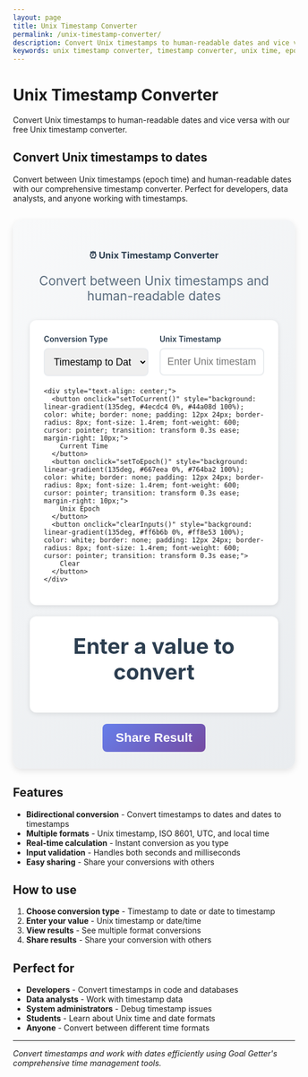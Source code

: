 ```yaml
---
layout: page
title: Unix Timestamp Converter
permalink: /unix-timestamp-converter/
description: Convert Unix timestamps to human-readable dates and vice versa with our free Unix timestamp converter.
keywords: unix timestamp converter, timestamp converter, unix time, epoch time, date converter, time converter
---
```


# Unix Timestamp Converter

Convert Unix timestamps to human-readable dates and vice versa with our free Unix timestamp converter.

## Convert Unix timestamps to dates

Convert between Unix timestamps (epoch time) and human-readable dates with our comprehensive timestamp converter. Perfect for developers, data analysts, and anyone working with timestamps.

<div class="calculator-container" style="background: linear-gradient(135deg, #f8f9fa 0%, #e9ecef 100%); padding: 30px; border-radius: 16px; margin: 30px 0; box-shadow: 0 4px 12px rgba(0,0,0,0.1);">
  <div class="calculator-header" style="text-align: center; margin-bottom: 30px;">
    <h3 style="color: #2c3e50; margin-bottom: 10px;">⏰ Unix Timestamp Converter</h3>
    <p style="color: #5a6c7d; font-size: 1.4rem;">Convert between Unix timestamps and human-readable dates</p>
  </div>
  
  <div class="calculator-inputs" style="background: white; padding: 25px; border-radius: 12px; box-shadow: 0 2px 8px rgba(0,0,0,0.1); margin-bottom: 20px;">
    <div style="display: grid; grid-template-columns: 1fr 1fr; gap: 20px; margin-bottom: 20px;">
      <div>
        <label for="conversionType" style="display: block; font-weight: 600; color: #2c3e50; margin-bottom: 8px;">Conversion Type</label>
        <select id="conversionType" style="width: 100%; padding: 12px; border: 2px solid #e9ecef; border-radius: 8px; font-size: 1.1rem; transition: border-color 0.3s ease;" onchange="updateInputs()">
          <option value="timestamp-to-date">Timestamp to Date</option>
          <option value="date-to-timestamp">Date to Timestamp</option>
        </select>
      </div>
      <div>
        <label for="inputValue" style="display: block; font-weight: 600; color: #2c3e50; margin-bottom: 8px;" id="inputLabel">Unix Timestamp</label>
        <input type="text" id="inputValue" placeholder="Enter Unix timestamp" style="width: 100%; padding: 12px; border: 2px solid #e9ecef; border-radius: 8px; font-size: 1.1rem; transition: border-color 0.3s ease;" onchange="convertTimestamp()">
      </div>
    </div>
    
    <div style="text-align: center;">
      <button onclick="setToCurrent()" style="background: linear-gradient(135deg, #4ecdc4 0%, #44a08d 100%); color: white; border: none; padding: 12px 24px; border-radius: 8px; font-size: 1.4rem; font-weight: 600; cursor: pointer; transition: transform 0.3s ease; margin-right: 10px;">
        Current Time
      </button>
      <button onclick="setToEpoch()" style="background: linear-gradient(135deg, #667eea 0%, #764ba2 100%); color: white; border: none; padding: 12px 24px; border-radius: 8px; font-size: 1.4rem; font-weight: 600; cursor: pointer; transition: transform 0.3s ease; margin-right: 10px;">
        Unix Epoch
      </button>
      <button onclick="clearInputs()" style="background: linear-gradient(135deg, #ff6b6b 0%, #ff8e53 100%); color: white; border: none; padding: 12px 24px; border-radius: 8px; font-size: 1.4rem; font-weight: 600; cursor: pointer; transition: transform 0.3s ease;">
        Clear
      </button>
    </div>
  </div>
  
  <div class="result-display" style="text-align: center; padding: 30px; background: white; border-radius: 12px; box-shadow: 0 2px 8px rgba(0,0,0,0.1); margin-bottom: 20px;">
    <div id="conversionResult" style="font-size: 2.4rem; font-weight: 700; color: #2c3e50; margin-bottom: 20px;">
      Enter a value to convert
    </div>
    <div id="conversionDetails" style="display: grid; grid-template-columns: repeat(auto-fit, minmax(200px, 1fr)); gap: 15px;">
      <!-- Conversion details will be inserted here -->
    </div>
  </div>
  
  <div class="calculator-actions" style="text-align: center;">
    <button onclick="shareResult()" style="background: linear-gradient(135deg, #667eea 0%, #764ba2 100%); color: white; border: none; padding: 12px 24px; border-radius: 8px; font-size: 1.4rem; font-weight: 600; cursor: pointer;">
      Share Result
    </button>
  </div>
</div>

<script>
function updateInputs() {
  const type = document.getElementById('conversionType').value;
  const label = document.getElementById('inputLabel');
  const input = document.getElementById('inputValue');
  
  if (type === 'timestamp-to-date') {
    label.textContent = 'Unix Timestamp';
    input.placeholder = 'Enter Unix timestamp (e.g., 1640995200)';
    input.type = 'text';
  } else {
    label.textContent = 'Date & Time';
    input.placeholder = 'Select date and time';
    input.type = 'datetime-local';
  }
  
  convertTimestamp();
}

function convertTimestamp() {
  const type = document.getElementById('conversionType').value;
  const inputValue = document.getElementById('inputValue').value;
  
  if (!inputValue) {
    document.getElementById('conversionResult').innerHTML = 'Enter a value to convert';
    document.getElementById('conversionDetails').innerHTML = '';
    return;
  }
  
  let timestamp, date;
  
  try {
    if (type === 'timestamp-to-date') {
      timestamp = parseInt(inputValue);
      if (isNaN(timestamp)) {
        throw new Error('Invalid timestamp');
      }
      
      if (timestamp > 1000000000000) {
        date = new Date(timestamp);
      } else {
        date = new Date(timestamp * 1000);
      }
      
      if (isNaN(date.getTime())) {
        throw new Error('Invalid timestamp');
      }
      
    } else {
      date = new Date(inputValue);
      if (isNaN(date.getTime())) {
        throw new Error('Invalid date');
      }
      
      timestamp = Math.floor(date.getTime() / 1000);
    }
    
    displayResult(timestamp, date, type);
    
  } catch (error) {
    document.getElementById('conversionResult').innerHTML = 'Invalid input. Please check your format.';
    document.getElementById('conversionDetails').innerHTML = '';
  }
}

function displayResult(timestamp, date, type) {
  let resultText;
  if (type === 'timestamp-to-date') {
    resultText = date.toLocaleString('en-US', {
      weekday: 'long',
      year: 'numeric',
      month: 'long',
      day: 'numeric',
      hour: 'numeric',
      minute: '2-digit',
      second: '2-digit',
      hour12: true
    });
  } else {
    resultText = `Unix Timestamp: ${timestamp}`;
  }
  
  document.getElementById('conversionResult').innerHTML = resultText;
  
  const details = `
    <div style="background: #f8f9fa; padding: 15px; border-radius: 8px; text-align: center;">
      <div style="font-weight: 600; color: #2c3e50; margin-bottom: 8px;">Unix Timestamp</div>
      <div style="font-size: 1.8rem; font-weight: 700; color: #4ecdc4;">${timestamp}</div>
    </div>
    <div style="background: #f8f9fa; padding: 15px; border-radius: 8px; text-align: center;">
      <div style="font-weight: 600; color: #2c3e50; margin-bottom: 8px;">ISO 8601</div>
      <div style="font-size: 1.2rem; font-weight: 700; color: #667eea;">${date.toISOString()}</div>
    </div>
    <div style="background: #f8f9fa; padding: 15px; border-radius: 8px; text-align: center;">
      <div style="font-weight: 600; color: #2c3e50; margin-bottom: 8px;">UTC Time</div>
      <div style="font-size: 1.2rem; font-weight: 700; color: #4ecdc4;">${date.toUTCString()}</div>
    </div>
    <div style="background: #f8f9fa; padding: 15px; border-radius: 8px; text-align: center;">
      <div style="font-weight: 600; color: #2c3e50; margin-bottom: 8px;">Local Time</div>
      <div style="font-size: 1.2rem; font-weight: 700; color: #667eea;">${date.toLocaleString()}</div>
    </div>
  `;
  
  document.getElementById('conversionDetails').innerHTML = details;
}

function setToCurrent() {
  const now = new Date();
  const type = document.getElementById('conversionType').value;
  
  if (type === 'timestamp-to-date') {
    const timestamp = Math.floor(now.getTime() / 1000);
    document.getElementById('inputValue').value = timestamp.toString();
  } else {
    const localDateTime = now.toISOString().slice(0, 16);
    document.getElementById('inputValue').value = localDateTime;
  }
  
  convertTimestamp();
}

function setToEpoch() {
  const type = document.getElementById('conversionType').value;
  
  if (type === 'timestamp-to-date') {
    document.getElementById('inputValue').value = '0';
  } else {
    const epochDate = new Date(0);
    const localDateTime = epochDate.toISOString().slice(0, 16);
    document.getElementById('inputValue').value = localDateTime;
  }
  
  convertTimestamp();
}

function clearInputs() {
  document.getElementById('inputValue').value = '';
  document.getElementById('conversionResult').innerHTML = 'Enter a value to convert';
  document.getElementById('conversionDetails').innerHTML = '';
}

function shareResult() {
  const type = document.getElementById('conversionType').value;
  const inputValue = document.getElementById('inputValue').value;
  
  if (!inputValue) {
    alert('Please enter a value to convert first');
    return;
  }
  
  let timestamp, date;
  
  try {
    if (type === 'timestamp-to-date') {
      timestamp = parseInt(inputValue);
      if (timestamp > 1000000000000) {
        date = new Date(timestamp);
      } else {
        date = new Date(timestamp * 1000);
      }
    } else {
      date = new Date(inputValue);
      timestamp = Math.floor(date.getTime() / 1000);
    }
    
    const dateString = date.toLocaleString();
    const shareText = `Unix timestamp ${timestamp} = ${dateString}. Convert timestamps: ${window.location.href}`;
    
    if (navigator.share) {
      navigator.share({
        title: 'Unix Timestamp Converter',
        text: shareText,
        url: window.location.href
      });
    } else {
      navigator.clipboard.writeText(shareText).then(() => {
        alert('Result copied to clipboard!');
      });
    }
  } catch (error) {
    alert('Please enter a valid value first');
  }
}

// Initialize
document.addEventListener('DOMContentLoaded', function() {
  updateInputs();
});
</script>

## Features

- **Bidirectional conversion** - Convert timestamps to dates and dates to timestamps
- **Multiple formats** - Unix timestamp, ISO 8601, UTC, and local time
- **Real-time calculation** - Instant conversion as you type
- **Input validation** - Handles both seconds and milliseconds
- **Easy sharing** - Share your conversions with others

## How to use

1. **Choose conversion type** - Timestamp to date or date to timestamp
2. **Enter your value** - Unix timestamp or date/time
3. **View results** - See multiple format conversions
4. **Share results** - Share your conversion with others

## Perfect for

- **Developers** - Convert timestamps in code and databases
- **Data analysts** - Work with timestamp data
- **System administrators** - Debug timestamp issues
- **Students** - Learn about Unix time and date formats
- **Anyone** - Convert between different time formats

---

*Convert timestamps and work with dates efficiently using Goal Getter's comprehensive time management tools.*